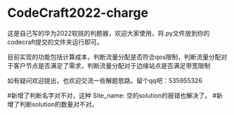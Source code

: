 # CodeCraft2022-charge
这是自己写的华为2022软挑的判题器，欢迎大家使用，将.py文件放到你的codecraft提交的文件夹运行即可。

目前实现的功能包括计算成本，判断流量分配是否符合qos限制，判断流量分配对于客户节点是否满足了需求，判断流量分配对于边缘站点是否满足带宽限制

如有疑问欢迎提出，也欢迎交流一些解题思路。留个qq吧：535955326

#新增了判断名字对不对，这种
Site_name:
空的solution的报错也解决了。
#新增了判断solution的数量对不对。
